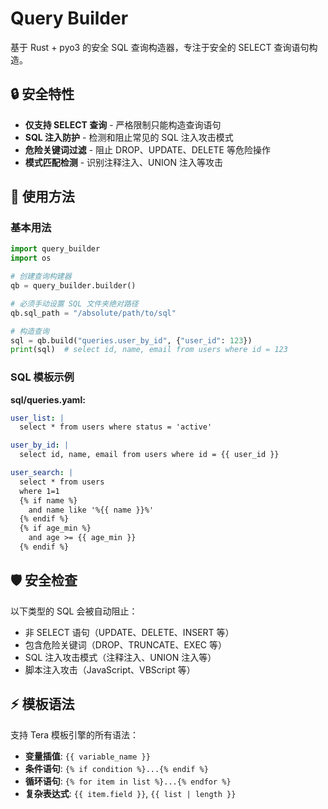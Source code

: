 # Query Builder

基于 Rust + pyo3 的安全 SQL 查询构造器，专注于安全的 SELECT 查询语句构造。

## 🔒 安全特性

- **仅支持 SELECT 查询** - 严格限制只能构造查询语句
- **SQL 注入防护** - 检测和阻止常见的 SQL 注入攻击模式
- **危险关键词过滤** - 阻止 DROP、UPDATE、DELETE 等危险操作
- **模式匹配检测** - 识别注释注入、UNION 注入等攻击

## 🚀 使用方法

### 基本用法

```python
import query_builder
import os

# 创建查询构建器
qb = query_builder.builder()

# 必须手动设置 SQL 文件夹绝对路径
qb.sql_path = "/absolute/path/to/sql"

# 构造查询
sql = qb.build("queries.user_by_id", {"user_id": 123})
print(sql)  # select id, name, email from users where id = 123
```

### SQL 模板示例

**sql/queries.yaml:**
```yaml
user_list: |
  select * from users where status = 'active'

user_by_id: |
  select id, name, email from users where id = {{ user_id }}

user_search: |
  select * from users 
  where 1=1
  {% if name %}
    and name like '%{{ name }}%'
  {% endif %}
  {% if age_min %}
    and age >= {{ age_min }}
  {% endif %}
```

## 🛡️ 安全检查

以下类型的 SQL 会被自动阻止：

- 非 SELECT 语句（UPDATE、DELETE、INSERT 等）
- 包含危险关键词（DROP、TRUNCATE、EXEC 等）
- SQL 注入攻击模式（注释注入、UNION 注入等）
- 脚本注入攻击（JavaScript、VBScript 等）

## ⚡ 模板语法

支持 Tera 模板引擎的所有语法：

- **变量插值**: `{{ variable_name }}`
- **条件语句**: `{% if condition %}...{% endif %}`
- **循环语句**: `{% for item in list %}...{% endfor %}`
- **复杂表达式**: `{{ item.field }}`, `{{ list | length }}`
